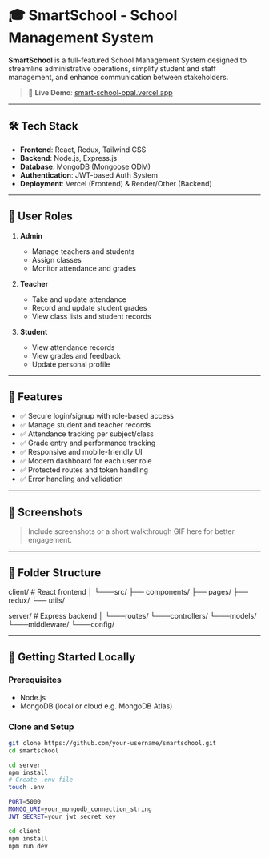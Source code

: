 # 🎓 SmartSchool - School Management System

**SmartSchool** is a full-featured School Management System designed to streamline administrative operations, simplify student and staff management, and enhance communication between stakeholders.

> 🔗 **Live Demo**: [smart-school-opal.vercel.app](https://smart-school-opal.vercel.app/)

---

## 🛠️ Tech Stack

- **Frontend**: React, Redux, Tailwind CSS
- **Backend**: Node.js, Express.js
- **Database**: MongoDB (Mongoose ODM)
- **Authentication**: JWT-based Auth System
- **Deployment**: Vercel (Frontend) & Render/Other (Backend)

---

## 👥 User Roles

1. **Admin**
   - Manage teachers and students
   - Assign classes
   - Monitor attendance and grades

2. **Teacher**
   - Take and update attendance
   - Record and update student grades
   - View class lists and student records

3. **Student**
   - View attendance records
   - View grades and feedback
   - Update personal profile

---

## 🚀 Features

- ✅ Secure login/signup with role-based access
- ✅ Manage student and teacher records
- ✅ Attendance tracking per subject/class
- ✅ Grade entry and performance tracking
- ✅ Responsive and mobile-friendly UI
- ✅ Modern dashboard for each user role
- ✅ Protected routes and token handling
- ✅ Error handling and validation

---

## 📸 Screenshots

> Include screenshots or a short walkthrough GIF here for better engagement.

---

## 📁 Folder Structure
client/            # React frontend
│
└───src/
├── components/
├── pages/
├── redux/
└── utils/

server/            # Express backend
│
└───routes/
└───controllers/
└───models/
└───middleware/
└───config/

---

## 🧪 Getting Started Locally

### Prerequisites

- Node.js
- MongoDB (local or cloud e.g. MongoDB Atlas)

### Clone and Setup

```bash
git clone https://github.com/your-username/smartschool.git
cd smartschool

cd server
npm install
# Create .env file
touch .env

PORT=5000
MONGO_URI=your_mongodb_connection_string
JWT_SECRET=your_jwt_secret_key

cd client
npm install
npm run dev
